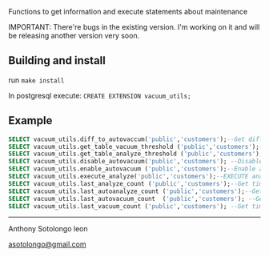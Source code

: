 Functions to get information and execute statements about maintenance 

IMPORTANT: There're bugs in the existing version. I'm working on it and will
be releasing another version very soon.


Building and install
--------

run `make install` 

In postgresql execute: `CREATE EXTENSION vacuum_utils;`


Example
-------
```sql
SELECT vacuum_utils.diff_to_autovaccum('public','customers');--Get diff to autovacuum of specific Table
SELECT vacuum_utils.get_table_vacuum_threshold ('public','customers');--Get vacuum threshold of specific Table
SELECT vacuum_utils.get_table_analyze_threshold ('public','customers');--Get analyze threshold of specific Table
SELECT vacuum_utils.disable_autovacuum('public','customers'); --Disable autovacumm  of specific Table
SELECT vacuum_utils.enable_autovacuum ('public','customers');--Enable autovacumm  of specific Table
SELECT vacuum_utils.execute_analyze('public','customers');--EXECUTE analyze  of specific Table
SELECT vacuum_utils.last_analyze_count ('public','customers');--Get timestamp of last analyze and analyze count of a table
SELECT vacuum_utils.last_autoanalyze_count ('public','customers');--Get timestamp of last autoanalyze and autoanalyze count of a table
SELECT vacuum_utils.last_autovacuum_count  ('public','customers'); --Get timestamp of last autovacuum and autovacuum count of a table
SELECT vacuum_utils.last_vacuum_count ('public','customers'); --Get timestamp of last vacuum and vacuum count of a table
```






------ 
Anthony  Sotolongo leon

asotolongo@gmail.com


